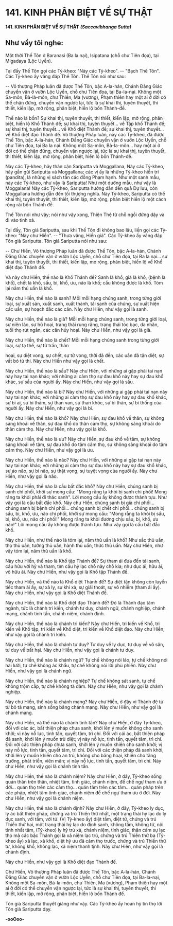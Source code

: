 # 141. KINH PHÂN BIỆT VỀ SỰ THẬT

**141. KINH PHÂN BIỆT VỀ SỰ THẬT**
***(Saccavibhanga Sutta)***

## Như vầy tôi nghe:

Một thời Thế Tôn ở Baranasi (Ba la nại), Isipatana (chỗ chư Tiên đọa), tại Migadaya (Lộc Uyển).

Tại đấy Thế Tôn gọi các Tỷ-kheo: "Này các Tỷ-kheo". -- "Bạch Thế Tôn". Các Tỷ-kheo ấy vâng đáp
Thế Tôn. Thế Tôn nói như sau:

-- Vô thượng Pháp luân đã được Thế Tôn, bậc A-la-hán, Chánh Ðẳng Giác chuyển vận ở vườn Lộc
Uyển, chỗ chư Tiên đọa, tại Ba-la-nại. Không một Sa-môn, Bà-là-môn, chư Thiên, Ma (vương), Phạm
thiên hay một ai ở đời có thể chận đứng, chuyển vận ngược lại, tức là sự khai thị, tuyên thuyết, thi thiết,
kiến lập, mở rộng, phân biệt, hiển lộ bốn Thánh-đế.

Thế nào là bốn? Sự khai thị, tuyên thuyết, thi thiết, kiến lập, mở rộng, phân biệt, hiển lộ Khổ Thánh đế;
sự khai thị, tuyên thuyết... về Tập khổ Thánh đế; sự khai thị, tuyên thuyết... về Khổ diệt Thánh đế; sự
khai thị, tuyên thuyết... về Khổ diệt đạo Thánh đế. Vô thượng Pháp luân, này các Tỷ-kheo, đã được Thế
Tôn, bậc A-la-hán, Chánh Ðẳng Giác chuyển vận ở vườn Lộc Uyển, chỗ chư Tiên đọa, tại Ba la nại.
Không một Sa-môn, Bà-la-môn... hay một ai ở đời có thể chận đứng, chuyển vận ngược lại, tức là sự
khai thị, tuyên thuyết, thi thiết, kiến lập, mở rộng, phân biệt, hiển lộ bốn Thánh-đế.

Này các Tỷ-kheo, hãy thân cận Sariputta và Moggallana, Này các Tỷ-kheo, hãy gần gũi Sariputta và
Moggallana; các vị ấy là những Tỷ-kheo hiền trí (pandita), là những vị sách tấn các đồng Phạm hạnh.
Như một sanh mẫu, này các Tỷ-kheo, như vậy là Sariputta! Như một dưỡng mẫu, như vậy là
Moggalana! Này các Tỷ-kheo, Sariputta hướng dẫn đến quả Dự lưu, còn Moggallana hướng dẫn đến tối
thượng nghĩa. Này Tỷ-kheo, Sariputta có thể khai thị, tuyên thuyết, thi thiết, kiến lập, mở rộng, phân
biệt hiển lộ một cách rộng rãi bốn Thánh đế.

Thế Tôn nói như vậy; nói như vậy xong, Thiện Thệ từ chỗ ngồi đứng dậy và đi vào tinh xá.

Tại đấy, Tôn giả Sariputta, sau khi Thế Tôn đi không bao lâu, liền gọi các Tỷ-kheo: "Này chư Hiền". --
"Thưa vâng, Hiền giả". Các Tỷ-kheo ấy vâng đáp Tôn giả Sariputta. Tôn giả Sariputta nói như sau:

-- Chư Hiền, Vô thượng Pháp luân đã được Thế Tôn, bậc A-la-hán, Chánh Ðẳng Giác chuyển vận ở
vườn Lộc Uyển, chỗ chư Tiên đọa, tại Ba la nại... sự khai thị, tuyên thuyết, thi thiết, kiến lập, mở rộng,
phân biệt, hiển lộ về Khổ diệt đạo Thánh đế.

Và này chư Hiền, thế nào là Khổ Thánh đế? Sanh là khổ, già là khổ, (bệnh là khổ), chết là khổ, sầu, bi,
khổ, ưu, não là khổ; cầu không được là khổ. Tóm lại năm thủ uẩn là khổ.

Này chư Hiền, thế nào là sanh? Mỗi mỗi hạng chúng sanh, trong từng giới loại, sự xuất sản, xuất sanh,
xuất thành, tái sanh của chúng, sự xuất hiện các uẩn, sự hoạch đắc các căn. Này chư Hiền, như vậy gọi
là sanh.

Này chư Hiền, thế nào là già? Mỗi mỗi hạng chúng sanh, trong từng giới loại, sự niên lão, sự hủ hoại,
trạng thái rụng răng, trạng thái tóc bạc, da nhăn, tuổi thọ rút ngắn, các căn hủy hoại. Này chư Hiền, như
vậy gọi là già.

Này chư Hiền, thế nào là chết? Mỗi mỗi hạng chúng sanh trong từng giới loại, sự tạ thế, sự từ trần, thân

hoại, sự diệt vong, sự chết, sự tử vong, thời đã đến, các uẩn đã tận diệt, sự vất bỏ tử thi. Này chư Hiền
như vậy gọi là chết.

Này chư Hiền, thế nào là sầu? Này chư Hiền, với những ai gặp phải tai nạn này hay tai nạn khác; với
những ai cảm thọ sự đau khổ này hay sự đau khổ khác, sự sầu của người ấy. Này chư Hiền, như vậy gọi
là sầu.

Này chư Hiền, thế nào là bi? Này chư Hiền, với những ai gặp phải tai nạn này hay tai nạn khác; với
những ai cảm thọ sự đau khổ này hay sự đau khổ khác, sự bi ai, sự bi thảm, sự than van, sự than khóc,
sự bi thán, sự bi thống của người ấy. Này chư Hiền, như vậy gọi là bi.

Này chư Hiền, thế nào là khổ? Này chư Hiền, sự đau khổ về thân, sự không sảng khoái về thân, sự đau
khổ do thân cảm thọ, sự không sảng khoái do thân cảm thọ. Này chư Hiền, như vậy gọi là khổ.

Này chư Hiền, thế nào là ưu? Này chư Hiền, sự đau khổ về tâm, sự không sảng khoái về tâm, sự đau khổ
do tâm cảm thọ, sự không sảng khoái do tâm cảm thọ. Này chư Hiền, như vậy gọi là ưu.

Này chư Hiền, thế nào là não? Này chư Hiền, với những ai gặp tai nạn này hay tai nạn khác; với những
ai cảm thọ sự đau khổ này hay sự đau khổ khác, sự áo não, sự bi não, sự thật vọng, sự tuyệt vọng của
người ấy. Này chư Hiền, như vậy gọi là não.

Này chư Hiền, thế nào là cầu bất đắc khổ? Này chư Hiền, chúng sanh bị sanh chi phối, khởi sự mong
cầu: "Mong rằng ta khỏi bị sanh chi phối! Mong rằng ta khỏi phải đi thác sanh". Lời mong cầu ấy không
được thành tựu. Như vậy gọi là cầu bất đắc khổ. Này chư Hiền, chúng sanh bị già chi phối... chúng sanh
bị bệnh chi phối... chúng sanh bị chết chi phối... chúng sanh bị sầu, bi, khổ, ưu, não chi phối, khởi sự
mong cầu: "Mong rằng ta khỏi bị sầu, bi, khổ, ưu, não chi phối!" Mong rằng ta khỏi đương chịu sầu, bi,
khổ, ưu não!" Lời mong cầu ấy không được thành tựu. Như vậy gọi là cầu bất đắc khổ.

Này chư Hiền, như thế nào là tóm lại, năm thủ uẩn là khổ? Như sắc thủ uẩn, thọ thủ uẩn, tưởng thủ uẩn,
hành thủ uẩn, thức thủ uẩn. Này chư Hiền, như vậy tóm lại, năm thủ uẩn là khổ.

Này chư Hiền, thế nào là Khổ tập Thánh đế? Sự tham ái đưa đến tái sanh, câu hữu với hỷ và tham, tìm
cầu hỷ lạc chỗ này chỗ kia; như dục ái, hữu ái, vô hữu ái. Này chư Hiền, như vậy gọi là Khổ tập Thánh
đế.

Này chư Hiền, và thế nào là Khổ diệt Thánh đế? Sự diệt tận không còn luyến tiếc tham ái ấy, sự xả ly,
sự khí xả, sự giải thoát, sự vô nhiễm (tham ái ấy). Này chư Hiền, như vậy gọi là Khổ diệt Thánh đế.

Này chư Hiền, thế nào là Khổ diệt đạo Thánh đế? Ðó là Thánh đạo tám ngành, tức là chánh tri kiến,
chánh tư duy, chánh ngữ, chánh nghiệp, chánh mạng, chánh tinh tấn, chánh niệm, chánh định.

Này chư Hiền, thế nào là chánh tri kiến? Này chư Hiền, tri kiến về Khổ, tri kiến về Khổ tập, tri kiến về
Khổ diệt, tri kiến về Khổ diệt đạo. Này chư Hiền, như vậy gọi là chánh tri kiến.

Này chư Hiền, thế nào là chánh tư duy? Tư duy về ly dục, tư duy về vô sân, tư duy về bất hại. Này chư
Hiền, như vậy gọi là chánh tư duy.

Này chư Hiền, thế nào là chánh ngữ? Tự chế không nói láo, tự chế không nói hai lưỡi, tự chế không ác
khẩu, tự chế không nói lời phù phiến. Này chư Hiền, như vậy gọi là chánh ngữ.

Này chư Hiền, thế nào là chánh nghiệp? Tự chế không sát sanh, tự chế không trộm cắp, tự chế không tà
dâm. Này chư Hiền, như vậy gọi là chánh nghiệp.

Này chư Hiền, thế nào là chánh mạng? Này chư Hiền, ở đây vị Thánh đệ tử từ bỏ tà mạng, sinh sống
bằng chánh mạng. Này chư Hiền, như vậy gọi là chánh mạng.

Này chư Hiền, và thế nào là chánh tinh tấn? Này chư Hiền, ở đây Tỷ-kheo, đối với các ác, bất thiện pháp
chưa sanh, khởi lên ý muốn không cho sanh khởi; vị này nỗ lực, tinh tấn, quyết tâm, trì chí. Ðối với cái
ác, bất thiện pháp đã sanh, khởi lên ý muốn trừ diệt; vị này nỗ lực, tinh tấn, quyết tâm, trì chí. Ðối với
các thiện pháp chưa sanh, khởi lên ý muốn khiến cho sanh khởi; vị này nỗ lực, tinh tấn, quyết tâm, trì
chí. Ðối với các thiện pháp đã sanh khởi, khởi lên ý muốn khiến cho an trú, không cho băng hoại, khiến
cho tăng trưởng, phát triển, viên mãn; vị này nỗ lực, tinh tấn, quyết tâm, trì chí. Này chư Hiền, như vậy
gọi là chánh tinh tấn.

Này chư Hiền, thế nào là chánh niệm? Này chư Hiền, ở đây, Tỷ-kheo sống quán thân trên thân, nhiệt
tâm, tỉnh giác, chánh niệm, để chế ngự tham ưu ở đời... quán thọ trên các cảm thọ... quán tâm trên các
tâm... quán pháp trên các pháp, nhiệt tâm tỉnh giác, chánh niệm để chế ngự tham ưu ở đời. Này chư
Hiền, như vậy gọi là chánh niệm.

Này chư Hiền, thế nào là chánh định? Này chư Hiền, ở đây, Tỷ-kheo ly dục, ly ác bất thiện pháp, chứng
và trú Thiền thứ nhất, một trạng thái hỷ lạc do ly dục sanh, với tầm, với tứ. (Vị Tỷ-kheo ấy) diệt tầm,
diệt tứ, chứng và trú Thiền thứ hai, một trạng thái hỷ lạc do định sanh, không tầm, không tứ, nội tĩnh
nhất tâm, (Tỷ-kheo) ly hỷ trú xả, chánh niệm, tỉnh giác, thân cảm sự lạc thọ mà các bậc Thánh gọi là xả
niệm lạc trú, chứng và trú Thiền thứ ba (Tỷ-kheo ấy) xả lạc, xả khổ, diệt hỷ ưu đã cảm thọ trước, chứng
và trú Thiền thứ tư, không khổ, không lạc, xả niệm thanh tịnh. Này chư Hiền, như vậy gọi là chánh định.

Này chư Hiền, như vậy gọi là Khổ diệt đạo Thánh đế.

Chư Hiền, Vô thượng Pháp luân đã được Thế Tôn, bậc A-la-hán, Chánh Ðẳng Giác chuyển vận ở vườn
Lộc Uyển, chỗ chư Tiên đọa, tại Ba-la-nại, Không một Sa-môn, Bà-la-môn, chư Thiên, Ma (vương),
Phạm thiên hay một ai ở đời có thể chuyển vận ngược lại, tức là sự khai thị, tuyên thuyết, thi thiết, kiến
lập, mở rộng, phân biệt, hiển lộ bốn Thánh đế.

Tôn giả Sariputta thuyết giảng như vậy. Các Tỷ-kheo ấy hoan hỷ tín thọ lời Tôn giả Sariputta dạy.

**-ooOoo-**

